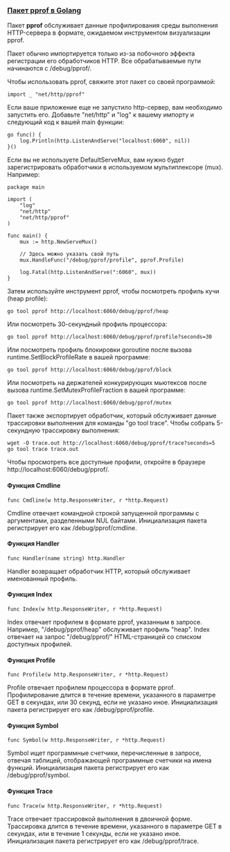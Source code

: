 ### [Пакет pprof в Golang](https://golang-blog.blogspot.com/2020/08/package-pprof-in-golang.html)

Пакет **pprof** обслуживает данные профилирования среды выполнения HTTP\-сервера в формате, ожидаемом инструментом визуализации pprof.

Пакет обычно импортируется только из\-за побочного эффекта регистрации его обработчиков HTTP. Все обрабатываемые пути начинаются с /debug/pprof/.

Чтобы использовать pprof, свяжите этот пакет со своей программой:

```
import _ "net/http/pprof"

```

Если ваше приложение еще не запустило http\-сервер, вам необходимо запустить его. Добавьте "net/http" и "log" к вашему импорту и следующий код к вашей main функции:

```
go func() {
    log.Println(http.ListenAndServe("localhost:6060", nil))
}()

```

Если вы не используете DefaultServeMux, вам нужно будет зарегистрировать обработчики в используемом мультиплексоре (mux). Например:

```
package main

import (
    "log"
    "net/http"
    "net/http/pprof"
)

func main() {
    mux := http.NewServeMux()

    // Здесь можно указать свой путь
    mux.HandleFunc("/debug/pprof/profile", pprof.Profile)

    log.Fatal(http.ListenAndServe(":6060", mux))
}

```

Затем используйте инструмент pprof, чтобы посмотреть профиль кучи (heap profile):

```
go tool pprof http://localhost:6060/debug/pprof/heap

```

Или посмотреть 30\-секундный профиль процессора:

```
go tool pprof http://localhost:6060/debug/pprof/profile?seconds=30

```

Или посмотреть профиль блокировки goroutine после вызова runtime.SetBlockProfileRate в вашей программе:

```
go tool pprof http://localhost:6060/debug/pprof/block

```

Или посмотреть на держателей конкурирующих мьютексов после вызова runtime.SetMutexProfileFraction в вашей программе:

```
go tool pprof http://localhost:6060/debug/pprof/mutex

```

Пакет также экспортирует обработчик, который обслуживает данные трассировки выполнения для команды "go tool trace". Чтобы собрать 5\-секундную трассировку выполнения:

```
wget -O trace.out http://localhost:6060/debug/pprof/trace?seconds=5
go tool trace trace.out

```

Чтобы просмотреть все доступные профили, откройте в браузере http://localhost:6060/debug/pprof/.

#### Функция Cmdline

```
func Cmdline(w http.ResponseWriter, r *http.Request)

```

Cmdline отвечает командной строкой запущенной программы с аргументами, разделенными NUL байтами. Инициализация пакета регистрирует его как /debug/pprof/cmdline.

#### Функция Handler

```
func Handler(name string) http.Handler

```

Handler возвращает обработчик HTTP, который обслуживает именованный профиль.

#### Функция Index

```
func Index(w http.ResponseWriter, r *http.Request)

```

Index отвечает профилем в формате pprof, указанным в запросе. Например, "/debug/pprof/heap" обслуживает профиль "heap". Index отвечает на запрос "/debug/pprof/" HTML\-страницей со списком доступных профилей.

#### Функция Profile

```
func Profile(w http.ResponseWriter, r *http.Request)

```

Profile отвечает профилем процессора в формате pprof. Профилирование длится в течение времени, указанного в параметре GET в секундах, или 30 секунд, если не указано иное. Инициализация пакета регистрирует его как /debug/pprof/profile.

#### Функция Symbol

```
func Symbol(w http.ResponseWriter, r *http.Request)

```

Symbol ищет программные счетчики, перечисленные в запросе, отвечая таблицей, отображающей программные счетчики на имена функций. Инициализация пакета регистрирует его как /debug/pprof/symbol.

#### Функция Trace

```
func Trace(w http.ResponseWriter, r *http.Request)

```

Trace отвечает трассировкой выполнения в двоичной форме. Трассировка длится в течение времени, указанного в параметре GET в секундах, или в течение 1 секунды, если не указано иное. Инициализация пакета регистрирует его как /debug/pprof/trace.
